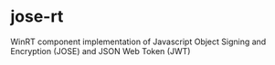jose-rt
=======

WinRT component implementation of Javascript Object Signing and Encryption (JOSE) and JSON Web Token (JWT)
